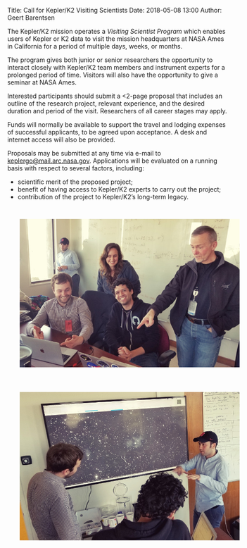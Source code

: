 Title: Call for Kepler/K2 Visiting Scientists
Date: 2018-05-08 13:00
Author: Geert Barentsen

The Kepler/K2 mission operates a *Visiting Scientist Program*
which enables users of Kepler or K2 data
to visit the mission headquarters at NASA Ames in California
for a period of multiple days, weeks, or months.

The program gives both junior or senior researchers the opportunity
to interact closely with Kepler/K2 team members and instrument experts
for a prolonged period of time.
Visitors will also have the opportunity to give a seminar at NASA Ames.

Interested participants should submit a <2-page proposal
that includes an outline of the research project, relevant experience,
and the desired duration and period of the visit.
Researchers of all career stages may apply.

Funds will normally be available
to support the travel and lodging expenses
of successful applicants, to be agreed upon acceptance.
A desk and internet access will also be provided.

Proposals may be submitted at any time
via e-mail to [keplergo@mail.arc.nasa.gov](keplergo@mail.arc.nasa.gov).
Applications will be evaluated on a running basis
with respect to several factors, including:

* scientific merit of the proposed project;
* benefit of having access to Kepler/K2 experts to carry out the project;
* contribution of the project to Kepler/K2’s long-term legacy.

<a href="/images/news/visiting-scientist-2.jpg">
<img class="img-responsive" src="images/news/visiting-scientist-2.jpg" alt="Visiting scientist" style="max-width:500px; float: left; padding:2em;"></a>

<a href="/images/news/visiting-scientist-1.jpg">
<img class="img-responsive" src="images/news/visiting-scientist-1.jpg" alt="Visiting scientist" style="max-width:500px; float: left; padding:2em;"></a>
